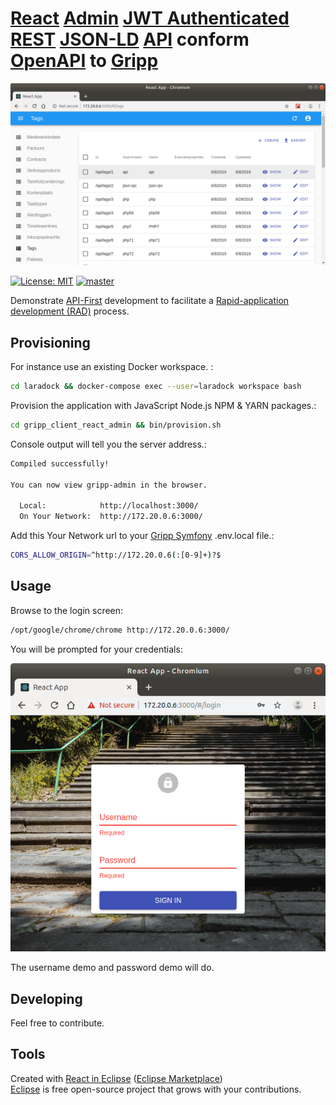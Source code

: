 # [React](https://reactjs.org) [Admin](https://marmelab.com/react-admin) [JWT Authenticated](https://jwt.io) [REST](https://en.wikipedia.org/wiki/REST) [JSON-LD](https://json-ld.org) [API](https://api.gripp.com/public/api3.php) conform [OpenAPI](https://swagger.io/specification) to [Gripp](https://www.gripp.com)

![React Admin REST to Gripp API](./docs/gripp_client_react_admin.png?raw=true "React Admin REST to Gripp API")

[![License: MIT](https://img.shields.io/badge/License-MIT-blue.svg)](https://raw.githubusercontent.com/noud/gripp_api/master/LICENSE)
[![master](https://img.shields.io/badge/current-dev-aa11ff.svg)](https://github.com/noud/react-admin-rest-gripp/releases)

Demonstrate [API-First](https://swagger.io/resources/articles/adopting-an-api-first-approach/) development to facilitate a [Rapid-application development (RAD)](https://en.wikipedia.org/wiki/Rapid_application_development) process.

## Provisioning

For instance use an existing Docker workspace. :
```bash
cd laradock && docker-compose exec --user=laradock workspace bash
```
Provision the application with JavaScript Node.js NPM & YARN packages.:
```bash
cd gripp_client_react_admin && bin/provision.sh
```
Console output will tell you the server address.:
```bash
Compiled successfully!

You can now view gripp-admin in the browser.

  Local:            http://localhost:3000/
  On Your Network:  http://172.20.0.6:3000/
```
Add this Your Network url to your [Gripp Symfony](https://github.com/noud/gripp_symfony/blob/master/README.md) .env.local file.:
```bash
CORS_ALLOW_ORIGIN=^http://172.20.0.6(:[0-9]+)?$
```
## Usage


Browse to the login screen:
```bash
/opt/google/chrome/chrome http://172.20.0.6:3000/
```
You will be prompted for your credentials:

![Login](./docs/gripp_client_react_admin_login.png?raw=true "Login")

The username demo and password demo will do.

## Developing

Feel free to contribute.

## Tools

Created with [React in Eclipse](https://www.genuitec.com/tech/react-in-eclipse) ([Eclipse Marketplace](https://marketplace.eclipse.org/content/react-codemix))   
[Eclipse](https://www.eclipse.org/) is free open-source project that grows with your contributions.
